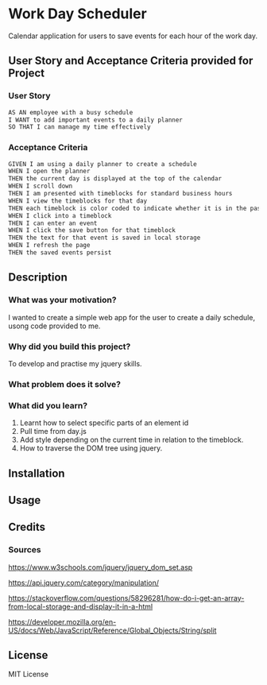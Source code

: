 # Work Day Scheduler
Calendar application for users to save events for each hour of the work day.

## User Story and Acceptance Criteria provided for Project

### User Story

```md
AS AN employee with a busy schedule
I WANT to add important events to a daily planner
SO THAT I can manage my time effectively
```

### Acceptance Criteria

```md
GIVEN I am using a daily planner to create a schedule
WHEN I open the planner
THEN the current day is displayed at the top of the calendar
WHEN I scroll down
THEN I am presented with timeblocks for standard business hours
WHEN I view the timeblocks for that day
THEN each timeblock is color coded to indicate whether it is in the past, present, or future
WHEN I click into a timeblock
THEN I can enter an event
WHEN I click the save button for that timeblock
THEN the text for that event is saved in local storage
WHEN I refresh the page
THEN the saved events persist
```

## Description
### What was your motivation?
I wanted to create a simple web app for the user to create a daily schedule, usong code provided to me.

### Why did you build this project?
To develop and practise my jquery skills.

### What problem does it solve?


### What did you learn?
1. Learnt how to select specific parts of an element id
2. Pull time from day.js
3. Add style depending on the current time in relation to the timeblock.
4. How to traverse the DOM tree using jquery.


## Installation


## Usage


## Credits
### Sources
https://www.w3schools.com/jquery/jquery_dom_set.asp

https://api.jquery.com/category/manipulation/

https://stackoverflow.com/questions/58296281/how-do-i-get-an-array-from-local-storage-and-display-it-in-a-html

https://developer.mozilla.org/en-US/docs/Web/JavaScript/Reference/Global_Objects/String/split


## License
MIT License